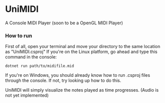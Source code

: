 # UniMIDI
A Console MIDI Player (soon to be a OpenGL MIDI Player)

### How to run
First of all, open your terminal and move your directory to the same location as "UniMIDI.csproj"
If you're on the Linux platform, go ahead and type this command in the console:

```dotnet run path/to/midifile.mid```

If you're on Windows, you should already know how to run .csproj files through the console. If not, try looking up how to do this.

UniMIDI will simply visualize the notes played as time progresses. (Audio is not yet implemented)
